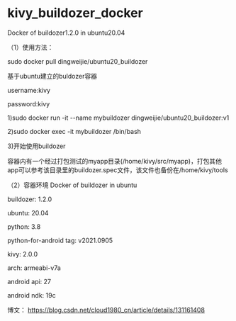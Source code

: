 # kivy_buildozer_docker
Docker of buildozer1.2.0 in ubuntu20.04

（1）使用方法：

sudo docker pull dingweijie/ubuntu20_buildozer

基于ubuntu建立的buldozer容器

username:kivy

password:kivy

1)sudo docker run -it --name mybuildozer dingweijie/ubuntu20_buildozer:v1

2)sudo docker exec -it mybuildozer /bin/bash

3)开始使用buildozer

容器内有一个经过打包测试的myapp目录(/home/kivy/src/myapp)，打包其他app可以参考该目录里的buildozer.spec文件，该文件也备份在/home/kivy/tools

（2）容器环境 Docker of buildozer in ubuntu

buildozer: 1.2.0

ubuntu: 20.04

python: 3.8

python-for-android tag: v2021.0905

kivy: 2.0.0

arch: armeabi-v7a

android api: 27

android ndk: 19c

博文： 
https://blog.csdn.net/cloud1980_cn/article/details/131161408
